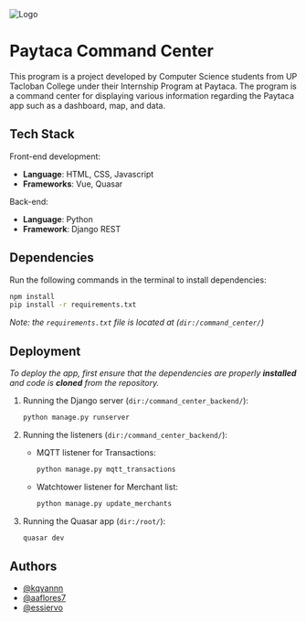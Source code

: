 
![Logo](https://www.paytaca.com/_nuxt/paytaca_dark.eaa52369.png)


# Paytaca Command Center

This program is a project developed by Computer Science students from UP Tacloban College under their Internship Program at Paytaca. The program is a command center for displaying various information regarding the Paytaca app such as a dashboard, map, and data.


## Tech Stack

Front-end development:
- **Language**: HTML, CSS, Javascript
- **Frameworks**: Vue, Quasar

Back-end:
- **Language**: Python
- **Framework**: Django REST
## Dependencies

Run the following commands in the terminal to install dependencies:
```bash
npm install
pip install -r requirements.txt
```

*Note: the `requirements.txt` file is located at (`dir:/command_center/`)*
## Deployment

*To deploy the app, first ensure that the dependencies are properly **installed** and code is **cloned** from the repository.*

1. Running the Django server (`dir:/command_center_backend/`):
    ```bash
    python manage.py runserver
    ```

2. Running the listeners (`dir:/command_center_backend/`):

    - MQTT listener for Transactions:
        ```bash
        python manage.py mqtt_transactions
        ```
    - Watchtower listener for Merchant list:
        ```bash
        python manage.py update_merchants
        ```

3. Running the Quasar app (`dir:/root/`):
    ```bash
    quasar dev
    ```

## Authors

- [@kqyannn](https://www.github.com/kqyannn)
- [@aaflores7](https://www.github.com/aaflores7)
- [@essiervo](https://github.com/essiervo)

